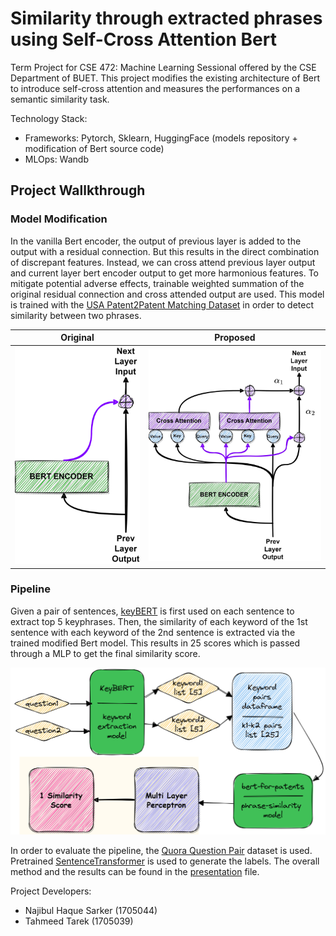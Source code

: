 # Similarity through extracted phrases using Self-Cross Attention Bert

Term Project for CSE 472: Machine Learning Sessional offered by the CSE Department of BUET.
This project modifies the existing architecture of Bert to introduce self-cross attention and measures the performances on a semantic similarity task.  

Technology Stack:
- Frameworks: Pytorch, Sklearn, HuggingFace (models repository + modification of Bert source code)
- MLOps: Wandb


## Project Wallkthrough
### Model Modification
In the vanilla Bert encoder, the output of previous layer is added to the output with a residual connection. But this results in the direct combination of discrepant features. Instead, we can cross attend previous layer output and current layer bert encoder output to get more harmonious features. To mitigate potential adverse effects, trainable weighted summation of the original residual connection and cross attended output are used. This model is trained with the [USA Patent2Patent Matching Dataset](https://www.kaggle.com/competitions/us-patent-phrase-to-phrase-matching) in order to detect similarity between two phrases.


| Original             |  Proposed |
:-------------------------:|:-------------------------:
![](Assets/original.jpg)  |  ![](Assets/attention.jpg)


### Pipeline
Given a pair of sentences, [keyBERT](https://github.com/MaartenGr/KeyBERT
) is first used on each sentence to extract top 5 keyphrases. Then, the similarity of each keyword of the 1st sentence with each keyword of the 2nd sentence is extracted via the trained modified Bert model. This results in 25 scores which is passed through a MLP to get the final similarity score. 

![](Assets/pipeline.png)

In order to evaluate the pipeline, the [Quora Question Pair](https://www.kaggle.com/datasets/quora/question-pairs-dataset) dataset is used. Pretrained [SentenceTransformer](https://www.sbert.net/docs/pretrained_models.html) is used to generate the labels. The overall method and the results can be found in the [presentation](Final_Presentation.pptx) file.



Project Developers:
- Najibul Haque Sarker (1705044)
- Tahmeed Tarek (1705039)